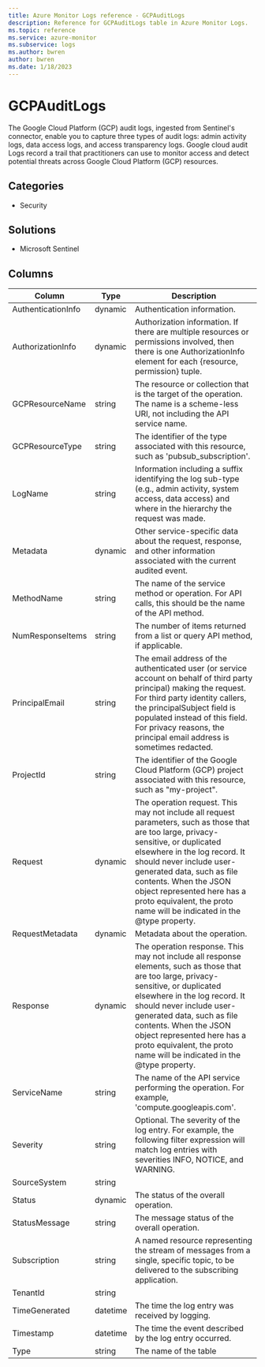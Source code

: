 ```yaml
---
title: Azure Monitor Logs reference - GCPAuditLogs
description: Reference for GCPAuditLogs table in Azure Monitor Logs.
ms.topic: reference
ms.service: azure-monitor
ms.subservice: logs
ms.author: bwren
author: bwren
ms.date: 1/18/2023
---
```


# GCPAuditLogs

 The Google Cloud Platform (GCP) audit logs, ingested from Sentinel's connector, enable you to capture three types of audit logs: admin activity logs, data access logs, and access transparency logs. Google cloud audit Logs record a trail that practitioners can use to monitor access and detect potential threats across Google Cloud Platform (GCP) resources.

## Categories

- Security
## Solutions

- Microsoft Sentinel




## Columns

| Column | Type | Description |
| --- | --- | --- |
| AuthenticationInfo | dynamic | Authentication information. |
| AuthorizationInfo | dynamic | Authorization information. If there are multiple resources or permissions involved, then there is one AuthorizationInfo element for each {resource, permission} tuple. |
| GCPResourceName | string | The resource or collection that is the target of the operation. The name is a scheme-less URI, not including the API service name. |
| GCPResourceType | string | The identifier of the type associated with this resource, such as 'pubsub_subscription'. |
| LogName | string | Information including a suffix identifying the log sub-type (e.g., admin activity, system access, data access) and where in the hierarchy the request was made. |
| Metadata | dynamic | Other service-specific data about the request, response, and other information associated with the current audited event. |
| MethodName | string | The name of the service method or operation. For API calls, this should be the name of the API method. |
| NumResponseItems | string | The number of items returned from a list or query API method, if applicable. |
| PrincipalEmail | string | The email address of the authenticated user (or service account on behalf of third party principal) making the request. For third party identity callers, the principalSubject field is populated instead of this field. For privacy reasons, the principal email address is sometimes redacted. |
| ProjectId | string | The identifier of the Google Cloud Platform (GCP) project associated with this resource, such as "my-project". |
| Request | dynamic | The operation request. This may not include all request parameters, such as those that are too large, privacy-sensitive, or duplicated elsewhere in the log record. It should never include user-generated data, such as file contents. When the JSON object represented here has a proto equivalent, the proto name will be indicated in the @type property. |
| RequestMetadata | dynamic | Metadata about the operation. |
| Response | dynamic | The operation response. This may not include all response elements, such as those that are too large, privacy-sensitive, or duplicated elsewhere in the log record. It should never include user-generated data, such as file contents. When the JSON object represented here has a proto equivalent, the proto name will be indicated in the @type property. |
| ServiceName | string | The name of the API service performing the operation. For example, 'compute.googleapis.com'. |
| Severity | string | Optional. The severity of the log entry. For example, the following filter expression will match log entries with severities INFO, NOTICE, and WARNING. |
| SourceSystem | string |  |
| Status | dynamic | The status of the overall operation. |
| StatusMessage | string | The message status of the overall operation. |
| Subscription | string | A named resource representing the stream of messages from a single, specific topic, to be delivered to the subscribing application. |
| TenantId | string |  |
| TimeGenerated | datetime | The time the log entry was received by logging. |
| Timestamp | datetime | The time the event described by the log entry occurred. |
| Type | string | The name of the table |
